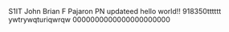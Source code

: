 S1IT John Brian F Pajaron PN 
updateed
hello world!!
918350tttttt
ywtrywqturiqwrqw
0000000000000000000000


